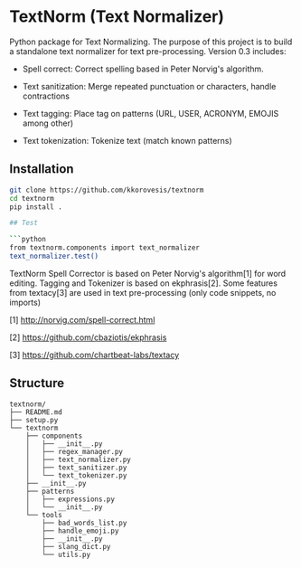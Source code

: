 #  TextNorm (Text Normalizer)

Python package for Text Normalizing. The purpose of this project is to build a standalone text normalizer for text pre-processing. Version 0.3 includes:

* Spell correct: Correct spelling based in Peter Norvig's algorithm.

* Text sanitization: Merge repeated punctuation or characters, handle contractions

* Text tagging: Place tag on patterns (URL, USER, ACRONYM, EMOJIS among other)

* Text tokenization: Tokenize text (match known patterns)


## Installation

```bash
git clone https://github.com/kkorovesis/textnorm
cd textnorm
pip install .

## Test

```python
from textnorm.components import text_normalizer
text_normalizer.test()
```


TextNorm Spell Corrector is based on Peter Norvig's algorithm[1] for word editing. Tagging and Tokenizer
is based on ekphrasis[2]. Some features from textacy[3] are used in text pre-processing (only code snippets, no imports)

 [1] http://norvig.com/spell-correct.html

 [2] https://github.com/cbaziotis/ekphrasis

 [3] https://github.com/chartbeat-labs/textacy

## Structure

    textnorm/
    ├── README.md
    ├── setup.py
    └── textnorm
        ├── components
        │   ├── __init__.py
        │   ├── regex_manager.py
        │   ├── text_normalizer.py
        │   ├── text_sanitizer.py
        │   └── text_tokenizer.py
        ├── __init__.py
        ├── patterns
        │   ├── expressions.py
        │   └── __init__.py
        └── tools
            ├── bad_words_list.py
            ├── handle_emoji.py
            ├── __init__.py
            ├── slang_dict.py
            └── utils.py

